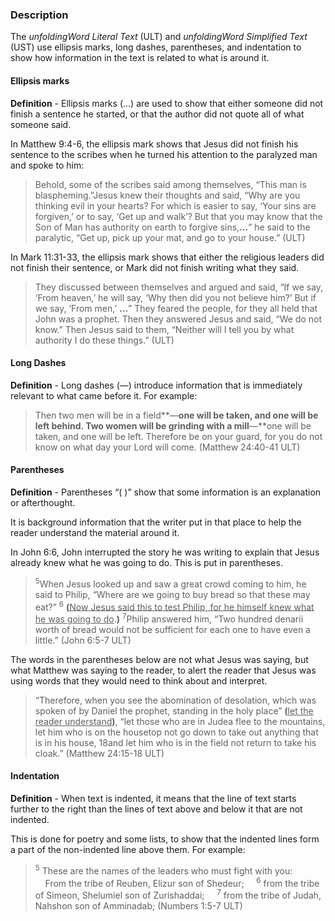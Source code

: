 

### Description

The *unfoldingWord Literal Text* (ULT) and *unfoldingWord Simplified Text* (UST) use ellipsis marks, long dashes, parentheses, and indentation to show how information in the text is related to what is around it.

#### Ellipsis marks

**Definition** - Ellipsis marks (...) are used to show that either someone did not finish a sentence he started, or that the author did not quote all of what someone said.

In Matthew 9:4-6, the ellipsis mark shows that Jesus did not finish his sentence to the scribes when he turned his attention to the paralyzed man and spoke to him:

>Behold, some of the scribes said among themselves, “This man is blaspheming.”Jesus knew their thoughts and said, “Why are you thinking evil in your hearts? For which is easier to say, ‘Your sins are forgiven,’ or to say, ‘Get up and walk’? But that you may know that the Son of Man has authority on earth to forgive sins,**...**” he said to the paralytic, “Get up, pick up your mat, and go to your house.” (ULT)

In Mark 11:31-33, the ellipsis mark shows that either the religious leaders did not finish their sentence, or Mark did not finish writing what they said.

>They discussed between themselves and argued and said, “If we say, ‘From heaven,’ he will say, ‘Why then did you not believe him?’ But if we say, ‘From men,’ **...**” They feared the people, for they all held that John was a prophet. Then they answered Jesus and said, “We do not know.” Then Jesus said to them, “Neither will I tell you by what authority I do these things.” (ULT)


#### Long Dashes

**Definition** - Long dashes (—) introduce information that is immediately relevant to what came before it. For example:

>Then two men will be in a field**—**one will be taken, and one will be left behind. Two women will be grinding with a mill**—**one will be taken, and one will be left. Therefore be on your guard, for you do not know on what day your Lord will come. (Matthew 24:40-41 ULT)

#### Parentheses

**Definition** - Parentheses “( )”  show that some information is an explanation or afterthought.

It is background information that the writer put in that place to help the reader understand the material around it.

In John 6:6, John interrupted the story he was writing to explain that Jesus already knew what he was going to do. This is put in parentheses.

><sup>5</sup>When Jesus looked up and saw a great crowd coming to him, he said to Philip, “Where are we going to buy bread so that these may eat?” <sup>6</sup> **(**<u>Now Jesus said this to test Philip, for he himself knew what he was going to do</u>.**)** <sup>7</sup>Philip answered him, “Two hundred denarii worth of bread would not be sufficient for each one to have even a little.” (John 6:5-7 ULT)

The words in the parentheses below are not what Jesus was saying, but what Matthew was saying to the reader, to alert the reader that Jesus was using words that they would need to think about and interpret.

>“Therefore, when you see the abomination of desolation, which was spoken of by Daniel the prophet, standing in the holy place” **(**<u>let the reader understand</u>**)**, “let those who are in Judea flee to the mountains, let him who is on the housetop not go down to take out anything that is in his house, 18and let him who is in the field not return to take his cloak.”  (Matthew 24:15-18 ULT)

#### Indentation

**Definition** - When text is indented, it means that the line of text starts further to the right than the lines of text above and below it that are not indented.

This is done for poetry and some lists, to show that the indented lines form a part of the non-indented line above them. For example:

><sup>5</sup> These are the names of the leaders who must fight with you:
>&nbsp;&nbsp;&nbsp;&nbsp;From the tribe of Reuben, Elizur son of Shedeur;
>&nbsp;&nbsp;&nbsp;&nbsp;<sup>6</sup> from the tribe of Simeon, Shelumiel son of Zurishaddai;
>&nbsp;&nbsp;&nbsp;&nbsp;<sup>7</sup> from the tribe of Judah, Nahshon son of Amminadab; (Numbers 1:5-7 ULT)
